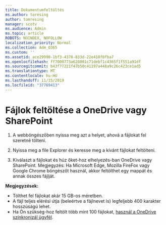 ```yaml
---
title: Dokumentumfeltöltés
ms.author: toresing
author: tomresing
manager: scotv
ms.audience: Admin
ms.topic: article
ROBOTS: NOINDEX, NOFOLLOW
localization_priority: Normal
ms.collection: Adm_O365
ms.custom: ''
ms.assetid: ace29990-1bf3-4378-833d-22e418f0fba7
ms.openlocfilehash: ff7000773a628001c71debf1c4365f1f551a91df
ms.sourcegitcommit: b43f77221f47b50c41197a448a9c26c423ce1ad5
ms.translationtype: MT
ms.contentlocale: hu-HU
ms.lasthandoff: 11/15/2019
ms.locfileid: "37769413"
---
```

# <a name="upload-files-to-onedrive-or-sharepoint"></a>Fájlok feltöltése a OneDrive vagy SharePoint

1. A webböngészőben nyissa meg azt a helyet, ahová a fájlokat fel szeretné tölteni.
    
2. Nyissa meg a file Explorer és keresse meg a kívánt fájlokat feltölteni.
    
3. Kiválaszt a fájlokat és húz őket-hoz elhelyezés-ban OneDrive vagy SharePoint. Megjegyzés: Ha Microsoft Edge, Mozilla FireFox vagy Google Chrome böngészőt használ, akkor feltölthet egy mappát és annak összes fájlját.
    
**Megjegyzések:**

- Tölthet fel fájlokat akár 15 GB-os méretben. 
- A fájl teljes elérési útja (beleértve a fájlnevet is) legfeljebb 400 karakter hosszúságú lehet. 
- Ha Ön szükség-hoz feltölt több mint 100 fájlokat, [használ a OneDrive szinkronizál ügyfél](https://go.microsoft.com/fwlink/?linkid=866427). 
  

